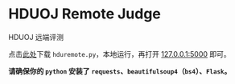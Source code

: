 # HDUOJ Remote Judge
HDUOJ 远端评测

点击[此处](https://cb-x2-jun.github.io/HDUOJ-Remote-Judge/hduremote.py)下载 `hduremote.py`，本地运行，再打开 [127.0.0.1:5000](http://127.0.0.1:5000) 即可。

**请确保你的 `python` 安装了 `requests`、`beautifulsoup4`（`bs4`）、`Flask`。**
